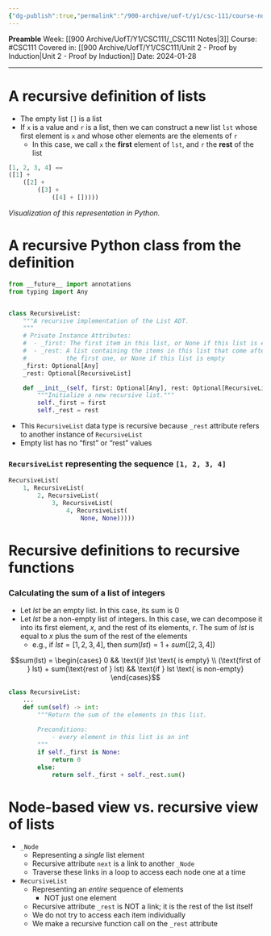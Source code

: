 ```yaml
---
{"dg-publish":true,"permalink":"/900-archive/uof-t/y1/csc-111/course-notes/recursive-lists/","created":"2024-01-28T17:26:01.703-08:00","updated":"2024-02-12T14:37:02.858-08:00"}
---
```


**Preamble**
Week: [[900 Archive/UofT/Y1/CSC111/_CSC111 Notes\|3]]
Course: #CSC111
Covered in: [[900 Archive/UofT/Y1/CSC111/Unit 2 - Proof by Induction\|Unit 2 - Proof by Induction]]
Date: 2024-01-28

---
# A recursive definition of lists

- The empty list `[]` is a list
- If `x` is a value and `r` is a list, then we can construct a new list `lst` whose first element is `x` and whose other elements are the elements of `r`
	- In this case, we call `x` the **first** element of `lst`, and `r` the **rest** of the list

```python
[1, 2, 3, 4] == 
([1] + 
	([2] + 
		([3] + 
			([4] + []))))
```
*Visualization of this representation in Python.*

# A recursive Python class from the definition

```python
from __future__ import annotations
from typing import Any


class RecursiveList:
	"""A recursive implementation of the List ADT.
	"""
	# Private Instance Attributes:
	#  - _first: The first item in this list, or None if this list is empty
	#  - _rest: A list containing the items in this list that come after
	#           the first one, or None if this list is empty
	_first: Optional[Any]
	_rest: Optional[RecursiveList]

	def __init__(self, first: Optional[Any], rest: Optional[RecursiveList]) -> None:
		"""Initialize a new recursive list."""
		self._first = first
		self._rest = rest
```

- This `RecursiveList` data type is recursive because `_rest` attribute refers to another instance of `RecursiveList`
- Empty list has no “first” or “rest” values

### `RecursiveList` representing the sequence `[1, 2, 3, 4]`

```python
RecursiveList(
	1, RecursiveList(
		2, RecursiveList(
			3, RecursiveList(
				4, RecursiveList(
					None, None)))))
```

# Recursive definitions to recursive functions

### Calculating the sum of a list of integers 

- Let $lst$ be an empty list. In this case, its sum is 0
- Let $lst$ be a non-empty list of integers. In this case, we can decompose it into its first element, $x$, and the rest of its elements, $r$. The sum of $lst$ is equal to $x$ plus the sum of the rest of the elements
	- e.g., if $lst = [1,2,3,4]$, then $sum(lst) = 1 + sum([2, 3, 4])$

$$sum(lst) = \begin{cases} 0 && \text{if }lst \text{ is empty} \\ (\text{first of } lst) + sum(\text{rest of } lst) && \text{if } lst \text{ is non-empty} \end{cases}$$
```python
class RecursiveList:
	...
	def sum(self) -> int:
		"""Return the sum of the elements in this list.
		
		Preconditions:
			- every element in this list is an int
		"""
		if self._first is None:
			return 0
		else:
			return self._first + self._rest.sum()
```

# Node-based view vs. recursive view of lists

- `_Node`
	- Representing a *single* list element
	- Recursive attribute `next` is a link to another `_Node`
	- Traverse these links in a loop to access each node one at a time
- `RecursiveList`
	- Representing an *entire* sequence of elements
		- NOT just one element
	- Recursive attribute `_rest` is NOT a link; it is the rest of the list itself
	- We do not try to access each item individually
	- We make a recursive function call on the `_rest` attribute